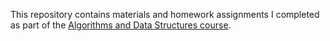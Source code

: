 This repository contains materials and homework assignments I completed as part of the [Algorithms and Data Structures course](https://otus.ru/lessons/algorithm/).
